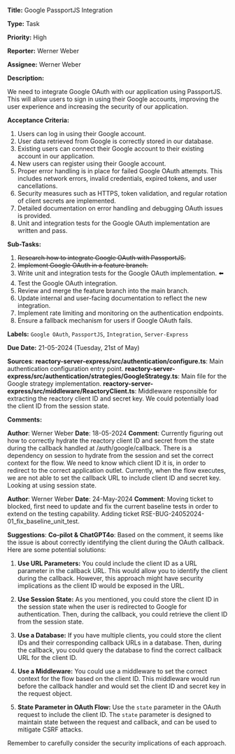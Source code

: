 **Title:** Google PassportJS Integration

**Type:** Task

**Priority:** High

**Reporter:** Werner Weber

**Assignee:** Werner Weber

**Description:**

We need to integrate Google OAuth with our application using PassportJS. This will allow users to sign in using their Google accounts, improving the user experience and increasing the security of our application.

**Acceptance Criteria:**

1. Users can log in using their Google account.
2. User data retrieved from Google is correctly stored in our database.
3. Existing users can connect their Google account to their existing account in our application.
4. New users can register using their Google account.
5. Proper error handling is in place for failed Google OAuth attempts. This includes network errors, invalid credentials, expired tokens, and user cancellations.
6. Security measures such as HTTPS, token validation, and regular rotation of client secrets are implemented.
7. Detailed documentation on error handling and debugging OAuth issues is provided.
8. Unit and integration tests for the Google OAuth implementation are written and pass.

**Sub-Tasks:**

1. ~~Research how to integrate Google OAuth with PassportJS.~~
2. ~~Implement Google OAuth in a feature branch.~~ 
3. Write unit and integration tests for the Google OAuth implementation. ⬅️
4. Test the Google OAuth integration.
5. Review and merge the feature branch into the main branch.
6. Update internal and user-facing documentation to reflect the new integration.
7. Implement rate limiting and monitoring on the authentication endpoints.
8. Ensure a fallback mechanism for users if Google OAuth fails.

**Labels:** `Google OAuth`, `PassportJS`, `Integration`, `Server-Express`

**Due Date:** 21-05-2024 (Tuesday, 21st of May)

**Sources**:
**reactory-server-express/src/authentication/configure.ts**: Main authentication configuration entry point.
**reactory-server-express/src/authentication/strategies/GoogleStrategy.ts**: Main file for the Google strategy implementation.
**reactory-server-express/src/middleware/ReactoryClient.ts**: Middleware responsible for extracting the reactory client ID and secret key. We could potentially load the client ID from the session state.

**Comments:**

**Author**: Werner Weber
**Date**: 18-05-2024
**Comment**: Currently figuring out how to correctly hydrate the reactory client ID and secret from the state during the callback handled at /auth/google/callback. There is a dependency on session to hydrate from the session and set the correct context for the flow. We need to know which client ID it is, in order to redirect to the correct application outlet. Currently, when the flow executes, we are not able to set the callback URL to include client ID and secret key. Looking at using session state.

**Author**: Werner Weber
**Date**: 24-May-2024
**Comment**: Moving ticket to blocked, first need to update and fix the current baseline tests in order to extend on the testing capability. Adding ticket RSE-BUG-24052024-01_fix_baseline_unit_test.

**Suggestions**:
**Co-pilot & ChatGPT4o**:
Based on the comment, it seems like the issue is about correctly identifying the client during the OAuth callback. Here are some potential solutions:

1. **Use URL Parameters:** You could include the client ID as a URL parameter in the callback URL. This would allow you to identify the client during the callback. However, this approach might have security implications as the client ID would be exposed in the URL.

2. **Use Session State:** As you mentioned, you could store the client ID in the session state when the user is redirected to Google for authentication. Then, during the callback, you could retrieve the client ID from the session state.

3. **Use a Database:** If you have multiple clients, you could store the client IDs and their corresponding callback URLs in a database. Then, during the callback, you could query the database to find the correct callback URL for the client ID.

4. **Use a Middleware:** You could use a middleware to set the correct context for the flow based on the client ID. This middleware would run before the callback handler and would set the client ID and secret key in the request object.

5. **State Parameter in OAuth Flow:** Use the `state` parameter in the OAuth request to include the client ID. The `state` parameter is designed to maintain state between the request and callback, and can be used to mitigate CSRF attacks.

Remember to carefully consider the security implications of each approach.
